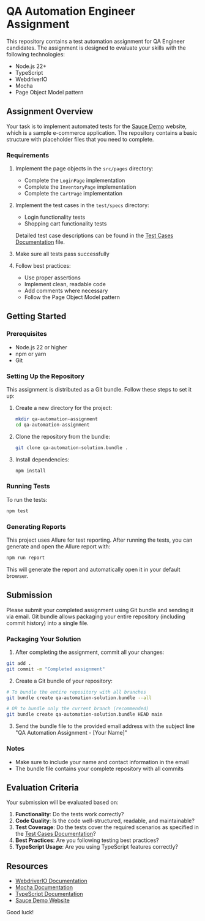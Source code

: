 # QA Automation Engineer Assignment

This repository contains a test automation assignment for QA Engineer candidates. The assignment is designed to evaluate your skills with the following technologies:

- Node.js 22+
- TypeScript
- WebdriverIO
- Mocha
- Page Object Model pattern

## Assignment Overview

Your task is to implement automated tests for the [Sauce Demo](https://www.saucedemo.com/) website, which is a sample e-commerce application. The repository contains a basic structure with placeholder files that you need to complete.

### Requirements

1. Implement the page objects in the `src/pages` directory:
   - Complete the `LoginPage` implementation
   - Complete the `InventoryPage` implementation
   - Complete the `CartPage` implementation

2. Implement the test cases in the `test/specs` directory:
   - Login functionality tests
   - Shopping cart functionality tests

   Detailed test case descriptions can be found in the [Test Cases Documentation](./doc/test-cases.md) file.

3. Make sure all tests pass successfully

4. Follow best practices:
   - Use proper assertions
   - Implement clean, readable code
   - Add comments where necessary
   - Follow the Page Object Model pattern

## Getting Started

### Prerequisites

- Node.js 22 or higher
- npm or yarn
- Git

### Setting Up the Repository

This assignment is distributed as a Git bundle. Follow these steps to set it up:

1. Create a new directory for the project:
   ```bash
   mkdir qa-automation-assignment
   cd qa-automation-assignment
   ```

2. Clone the repository from the bundle:
   ```bash
   git clone qa-automation-solution.bundle .
   ```

3. Install dependencies:
   ```bash
   npm install
   ```

### Running Tests

To run the tests:

```bash
npm test
```

### Generating Reports

This project uses Allure for test reporting. After running the tests, you can generate and open the Allure report with:

```bash
npm run report
```

This will generate the report and automatically open it in your default browser.

## Submission

Please submit your completed assignment using Git bundle and sending it via email. Git bundle allows packaging your entire repository (including commit history) into a single file.

### Packaging Your Solution

1. After completing the assignment, commit all your changes:

```bash
git add .
git commit -m "Completed assignment"
```

2. Create a Git bundle of your repository:

```bash
# To bundle the entire repository with all branches
git bundle create qa-automation-solution.bundle --all

# OR to bundle only the current branch (recommended)
git bundle create qa-automation-solution.bundle HEAD main
```

3. Send the bundle file to the provided email address with the subject line "QA Automation Assignment - [Your Name]"

### Notes
- Make sure to include your name and contact information in the email
- The bundle file contains your complete repository with all commits

## Evaluation Criteria

Your submission will be evaluated based on:

1. **Functionality**: Do the tests work correctly?
2. **Code Quality**: Is the code well-structured, readable, and maintainable?
3. **Test Coverage**: Do the tests cover the required scenarios as specified in the [Test Cases Documentation](./doc/test-cases.md)?
4. **Best Practices**: Are you following testing best practices?
5. **TypeScript Usage**: Are you using TypeScript features correctly?

## Resources

- [WebdriverIO Documentation](https://webdriver.io/docs/gettingstarted)
- [Mocha Documentation](https://mochajs.org/)
- [TypeScript Documentation](https://www.typescriptlang.org/docs/)
- [Sauce Demo Website](https://www.saucedemo.com/)

Good luck!
